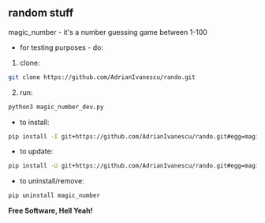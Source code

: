 ## random stuff




magic_number - it's a number guessing game between 1-100

- for testing purposes - do: 
1. clone:
```sh
git clone https://github.com/AdrianIvanescu/rando.git
```
2. run:
```sh
python3 magic_number_dev.py
```

- to install:
```sh
pip install -I git+https://github.com/AdrianIvanescu/rando.git#egg=magic_number
```

- to update:
```sh
pip install -U git+https://github.com/AdrianIvanescu/rando.git#egg=magic_number
```

- to uninstall/remove:
```sh
pip uninstall magic_number
```

**Free Software, Hell Yeah!**
